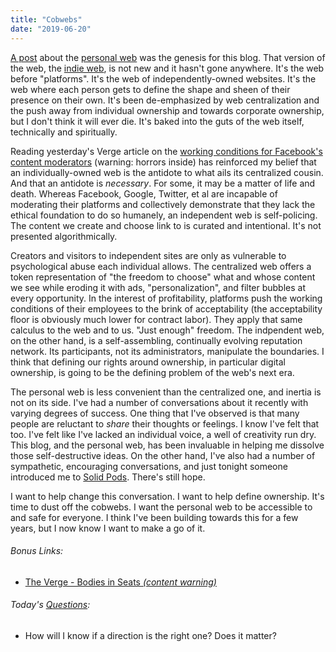 ```yaml
---
title: "Cobwebs"
date: "2019-06-20"
---
```


[A post](https://matthiasott.com/articles/into-the-personal-website-verse) about the [personal web](/blog/19/06/a-blogs-purpose/) was the genesis for this blog. That version of the web, the [indie web](https://indieweb.org), is not new and it hasn't gone anywhere. It's the web before "platforms". It's the web of independently-owned websites. It's the web where each person gets to define the shape and sheen of their presence on their own. It's been de-emphasized by web centralization and the push away from individual ownership and towards corporate ownership, but I don't think it will ever die. It's baked into the guts of the web itself, technically and spiritually.

Reading yesterday's Verge article on the [working conditions for Facebook's content moderators](https://www.theverge.com/2019/6/19/18681845/facebook-moderator-interviews-video-trauma-ptsd-cognizant-tampa) (warning: horrors inside) has reinforced my belief that an individually-owned web is the antidote to what ails its centralized cousin. And that an antidote is _necessary_. For some, it may be a matter of life and death. Whereas Facebook, Google, Twitter, et al are incapable of moderating their platforms and collectively demonstrate that they lack the ethical foundation to do so humanely, an independent web is self-policing. The content we create and choose link to is curated and intentional. It's not presented algorithmically.

Creators and visitors to independent sites are only as vulnerable to psychological abuse each individual allows. The centralized web offers a token representation of "the freedom to choose" what and whose content we see while eroding it with ads, "personalization", and filter bubbles at every opportunity. In the interest of profitability, platforms push the working conditions of their employees to the brink of acceptability (the acceptability floor is obviously much lower for contract labor). They apply that same calculus to the web and to us. "Just enough" freedom. The indpendent web, on the other hand, is a self-assembling, continually evolving reputation network. Its participants, not its administrators, manipulate the boundaries. I think that defining our rights around ownership, in particular digital ownership, is going to be the defining problem of the web's next era.

The personal web is less convenient than the centralized one, and inertia is not on its side. I've had a number of conversations about it recently with varying degrees of success. One thing that I've observed is that many people are reluctant to _share_ their thoughts or feelings. I know I've felt that too. I've felt like I've lacked an individual voice, a well of creativity run dry. This blog, and the personal web, has been invaluable in helping me dissolve those self-destructive ideas. On the other hand, I've also had a number of sympathetic, encouraging conversations, and just tonight someone introduced me to [Solid Pods](https://solid.inrupt.com/). There's still hope.

I want to help change this conversation. I want to help define ownership. It's time to dust off the cobwebs. I want the personal web to be accessible to and safe for everyone. I think I've been building towards this for a few years, but I now know I want to make a go of it.

<aside>
  <h6><em>Bonus Links:</em></h6>
  <ul>
    <li><a href="https://www.theverge.com/2019/6/19/18681845/facebook-moderator-interviews-video-trauma-ptsd-cognizant-tampa">The Verge - Bodies in Seats <em>(content warning)</em></a></li>
  </ul>
</aside>

<aside>
  <h6><em>Today's <a href="/blog/19/06/refining-questions/">Questions</a>:</em></h6>
  <ul>
    <li>How will I know if a direction is the right one? Does it matter?</li>
  </ul>
</aside>
